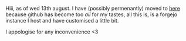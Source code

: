 Hiii, as of wed 13th august. I have (possibly permenantly) moved to [here](https://git.roxcelic.love/roxcelic) because github has become too *aii* for my tastes, all this is, is a forgejo instance I host and have customised a little bit.

I appologise for any inconvenience <3
